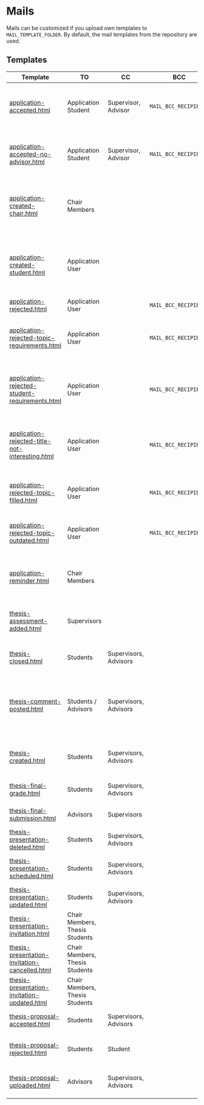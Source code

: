 # Mails

Mails can be customized if you upload own templates to `MAIL_TEMPLATE_FOLDER`.
By default, the mail templates from the repository are used.

## Templates

| Template                                                                                                                    | TO                             | CC                    | BCC                   | Description                                                                    |
|-----------------------------------------------------------------------------------------------------------------------------|--------------------------------|-----------------------|-----------------------|--------------------------------------------------------------------------------|
| [application-accepted.html](../server/src/main/resources/mail-templates/application-accepted.html)                                             | Application Student            | Supervisor, Advisor   | `MAIL_BCC_RECIPIENTS` | Application was accepted with different advisor and supervisor                 |
| [application-accepted-no-advisor.html](../server/src/main/resources/mail-templates/application-accepted-no-advisor.html)                       | Application Student            | Supervisor, Advisor   | `MAIL_BCC_RECIPIENTS` | Application was accepted with same advisor and supervisor                      |
| [application-created-chair.html](../server/src/main/resources/mail-templates/application-created-chair.html)                                   | Chair Members                  |                       |                       | All supervisors and advisors get a summary about a new application             |
| [application-created-student.html](../server/src/main/resources/mail-templates/application-created-student.html)                               | Application User               |                       |                       | Confirmation email to the applying student when application was submitted      |
| [application-rejected.html](../server/src/main/resources/mail-templates/application-rejected.html)                                             | Application User               |                       | `MAIL_BCC_RECIPIENTS` | Application was rejected                                                       |
| [application-rejected-topic-requirements.html](../server/src/main/resources/mail-templates/application-rejected-topic-requirements.html)       | Application User               |                       | `MAIL_BCC_RECIPIENTS` | Application was rejected because topic requirements were not met               |
| [application-rejected-student-requirements.html](../server/src/main/resources/mail-templates/application-rejected-student-requirements.html)   | Application User               |                       | `MAIL_BCC_RECIPIENTS` | Application was rejected because student does not fulfil chair's requirements  |
| [application-rejected-title-not-interesting.html](../server/src/main/resources/mail-templates/application-rejected-title-not-interesting.html) | Application User               |                       | `MAIL_BCC_RECIPIENTS` | Application was rejected because the suggested thesis title is not interesting |
| [application-rejected-topic-filled.html](../server/src/main/resources/mail-templates/application-rejected-topic-filled.html)                   | Application User               |                       | `MAIL_BCC_RECIPIENTS` | Application was rejected because topic was closed                              |
| [application-rejected-topic-outdated.html](../server/src/main/resources/mail-templates/application-rejected-topic-outdated.html)               | Application User               |                       | `MAIL_BCC_RECIPIENTS` | Application was rejected because topic is outdated                             |
| [application-reminder.html](../server/src/main/resources/mail-templates/application-reminder.html)                                             | Chair Members                  |                       |                       | Weekly email if there are more than 10 unreviewed applications                 |
| [thesis-assessment-added.html](../server/src/main/resources/mail-templates/thesis-assessment-added.html)                                       | Supervisors                    |                       |                       | Assessment was added to a submitted thesis                                     |
| [thesis-closed.html](../server/src/main/resources/mail-templates/thesis-closed.html)                                                           | Students                       | Supervisors, Advisors |                       | Thesis was closed before completion                                            |
| [thesis-comment-posted.html](../server/src/main/resources/mail-templates/thesis-comment-posted.html)                                           | Students / Advisors            | Supervisors, Advisors |                       | New comment on a thesis. TO depends whether its a student or advisor comment   |
| [thesis-created.html](../server/src/main/resources/mail-templates/thesis-created.html)                                                         | Students                       | Supervisors, Advisors |                       | New thesis was created and assigned to a student                               |
| [thesis-final-grade.html](../server/src/main/resources/mail-templates/thesis-final-grade.html)                                                 | Students                       | Supervisors, Advisors |                       | Final grade was added to a thesis                                              |
| [thesis-final-submission.html](../server/src/main/resources/mail-templates/thesis-final-submission.html)                                       | Advisors                       | Supervisors           |                       | Student submitted final thesis                                                 |
| [thesis-presentation-deleted.html](../server/src/main/resources/mail-templates/thesis-presentation-deleted.html)                               | Students                       | Supervisors, Advisors |                       | Scheduled presentation was deleted                                             |
| [thesis-presentation-scheduled.html](../server/src/main/resources/mail-templates/thesis-presentation-scheduled.html)                           | Students                       | Supervisors, Advisors |                       | New presentation was scheduled                                                 |
| [thesis-presentation-updated.html](../server/src/main/resources/mail-templates/thesis-presentation-updated.html)                               | Students                       | Supervisors, Advisors |                       | Presentation was updated                                                       |
| [thesis-presentation-invitation.html](../server/src/main/resources/mail-templates/thesis-presentation-invitation.html)                         | Chair Members, Thesis Students |                       |                       | Public Presentation Invitation                                                 |
| [thesis-presentation-invitation-cancelled.html](../server/src/main/resources/mail-templates/thesis-presentation-invitation-cancelled.html)     | Chair Members, Thesis Students |                       |                       | Public Presentation was deleted                                                |
| [thesis-presentation-invitation-updated.html](../server/src/main/resources/mail-templates/thesis-presentation-invitation-updated.html)         | Chair Members, Thesis Students |                       |                       | Public Presentation was updated                                                |
| [thesis-proposal-accepted.html](../server/src/main/resources/mail-templates/thesis-proposal-accepted.html)                                     | Students                       | Supervisors, Advisors |                       | Proposal was accepted                                                          |
| [thesis-proposal-rejected.html](../server/src/main/resources/mail-templates/thesis-proposal-rejected.html)                                     | Students                       | Student               |                       | Changes were requested for proposal                                            |
| [thesis-proposal-uploaded.html](../server/src/main/resources/mail-templates/thesis-proposal-uploaded.html)                                     | Advisors                       | Supervisors, Advisors |                       | Student uploaded new proposal                                                  |